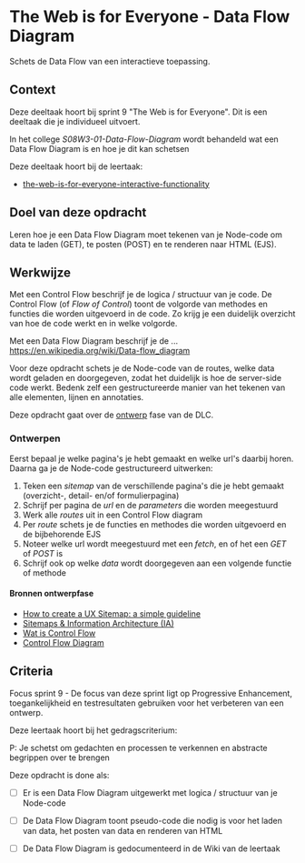 
# The Web is for Everyone - Data Flow Diagram

Schets de Data Flow van een interactieve toepassing. 

## Context

Deze deeltaak hoort bij sprint 9 "The Web is for Everyone". Dit is een deeltaak die je individueel uitvoert.

In het college _S08W3-01-Data-Flow-Diagram_ wordt behandeld wat een Data Flow Diagram is en hoe je dit kan schetsen

Deze deeltaak hoort bij de leertaak:
- [
the-web-is-for-everyone-interactive-functionality](https://github.com/fdnd-task/the-web-is-for-everyone-interactive-functionality) 



## Doel van deze opdracht

Leren hoe je een Data Flow Diagram  moet tekenen van je Node-code om data te laden (GET), te posten (POST) en te renderen naar HTML (EJS).



## Werkwijze
Met een Control Flow beschrijf je de logica / structuur van je code. De Control Flow (of _Flow of Control_) toont de volgorde van methodes en functies die worden uitgevoerd in de code. Zo krijg je een duidelijk overzicht van hoe de code werkt en in welke volgorde. 

Met een Data Flow Diagram  beschrijf je de ... https://en.wikipedia.org/wiki/Data-flow_diagram

Voor deze opdracht schets je de Node-code van de routes, welke data wordt geladen en doorgegeven, zodat het duidelijk is hoe de server-side code werkt. Bedenk zelf een gestructureerde manier van het tekenen van alle elementen, lijnen en annotaties.

Deze opdracht gaat over de [ontwerp](#ontwerpen) fase van de DLC.

### Ontwerpen
Eerst bepaal je welke pagina's je hebt gemaakt en welke url's daarbij horen. 
Daarna ga je de Node-code gestructureerd uitwerken:

1. Teken een _sitemap_ van de verschillende pagina's die je hebt gemaakt (overzicht-, detail- en/of formulierpagina)
2. Schrijf per pagina de _url_ en de _parameters_ die worden meegestuurd
3. Werk alle _routes_ uit in een Control Flow diagram
4. Per _route_ schets je de functies en methodes die worden uitgevoerd en de bijbehorende EJS
5. Noteer welke url wordt meegestuurd met een _fetch_, en of het een _GET_ of _POST_ is
6. Schrijf ook op welke _data_ wordt doorgegeven aan een volgende functie of methode


#### Bronnen ontwerpfase

- [How to create a UX Sitemap: a simple guideline](https://uxdesign.cc/how-to-create-a-ux-sitemap-a-simple-guideline-8786c16f85c1)
- [Sitemaps & Information Architecture (IA)](https://xd.adobe.com/ideas/process/information-architecture/sitemap-and-information-architecture/)
- [Wat is Control Flow](https://en.wikipedia.org/wiki/Control_flow)
- [Control Flow Diagram](https://en.wikipedia.org/wiki/Control-flow_diagram)
<!-- - [What is Activity Diagram?](https://www.visual-paradigm.com/guide/uml-unified-modeling-language/what-is-activity-diagram/) -->



## Criteria

Focus sprint 9 - De focus van deze sprint ligt op Progressive Enhancement, toegankelijkheid en testresultaten gebruiken voor het verbeteren van een ontwerp.

Deze leertaak hoort bij het gedragscriterium:

P: Je schetst om gedachten en processen te verkennen en abstracte begrippen over te brengen

Deze opdracht is done als:

- [ ] Er is een Data Flow Diagram  uitgewerkt met logica / structuur van je Node-code
- [ ] De Data Flow Diagram  toont pseudo-code die nodig is voor het laden van data, het posten van data en renderen van HTML
- [ ] De Data Flow Diagram  is gedocumenteerd in de Wiki van de leertaak



